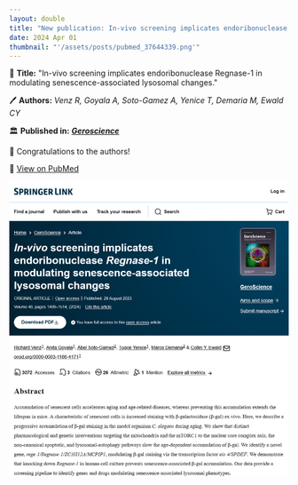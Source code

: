 ```yaml
---
layout: double
title: "New publication: In-vivo screening implicates endoribonuclease Regnase-1 in modulating senescence-associated lysosomal changes"
date: 2024 Apr 01
thumbnail: "'/assets/posts/pubmed_37644339.png'"
---
```

📖 <strong>Title:</strong> "In-vivo screening implicates endoribonuclease Regnase-1 in modulating senescence-associated lysosomal changes."  

🖊️ <strong>Authors:</strong> <em>Venz R, Goyala A, Soto-Gamez A, Yenice T, Demaria M, Ewald CY</em>  

🏛️ <strong>Published in:</strong> <em><strong><ins>Geroscience</ins></strong></em>  

🎉 Congratulations to the authors!  

🔗 <a href="https://pubmed.ncbi.nlm.nih.gov/37644339/">View on PubMed</a>  

![Publication Image](/assets/posts/pubmed_37644339.png)
